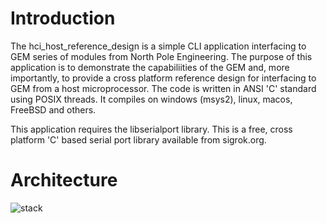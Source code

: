 # Introduction
The hci_host_reference_design is a simple CLI application interfacing to GEM series of modules from North Pole Engineering. The purpose of this application is to demonstrate the capabiliities of the GEM and, more importantly, to provide a cross platform reference design for interfacing to GEM from a host microprocessor. The code is written in ANSI 'C' standard using POSIX threads. It compiles on windows (msys2), linux, macos, FreeBSD and others. 

This application requires the libserialport library. This is a free, cross platform 'C' based serial port library available from sigrok.org.

# Architecture
![stack](https://npeinc-my.sharepoint.com/:i:/g/personal/sebastian_npe-inc_com/ERLEjk-qSFBAqCRhsxoYiOUBKMNU6Wu8DmUGZywVmBpi9w?e=h0uyVd)